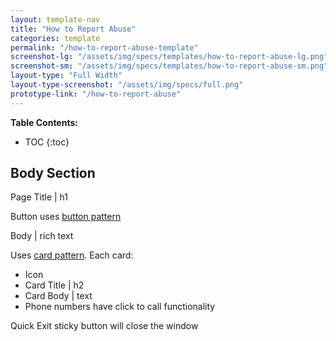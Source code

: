 ```yaml
---
layout: template-nav
title: "How to Report Abuse"
categories: template
permalink: "/how-to-report-abuse-template"
screenshot-lg: "/assets/img/specs/templates/how-to-report-abuse-lg.png"
screenshot-sm: "/assets/img/specs/templates/how-to-report-abuse-sm.png"
layout-type: "Full Width"
layout-type-screenshot: "/assets/img/specs/full.png"
prototype-link: "/how-to-report-abuse"
---
```


__Table Contents:__
* TOC
{:toc}

## Body Section
Page Title | h1 

Button uses [button pattern](/button)

Body | rich text 

Uses [card pattern](/card).
Each card:
- Icon
- Card Title | h2
- Card Body | text 
- Phone numbers have click to call functionality

Quick Exit sticky button will close the window 
